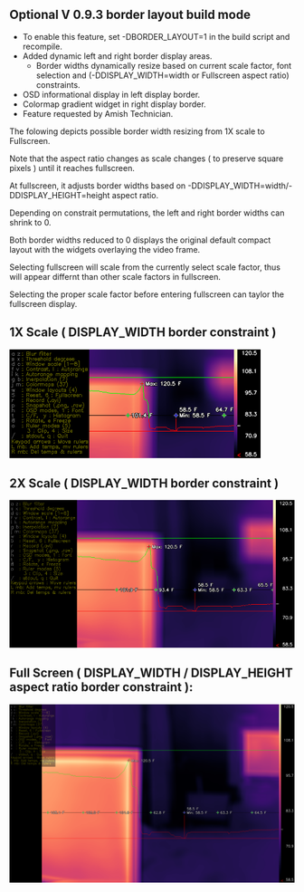 ## Optional V 0.9.3 border layout build mode
  - To enable this feature, set -DBORDER_LAYOUT=1 in the build script and recompile.
  - Added dynamic left and right border display areas.
    - Border widths dynamically resize based on current scale factor, font selection and (-DDISPLAY_WIDTH=width or Fullscreen aspect ratio) constraints.
  - OSD informational display in left display border.
  - Colormap gradient widget in right display border.
  - Feature requested by Amish Technician.

The folowing depicts possible border width resizing from 1X scale to Fullscreen.

Note that the aspect ratio changes as scale changes ( to preserve square pixels ) until it reaches fullscreen.

At fullscreen, it adjusts border widths based on -DDISPLAY_WIDTH=width/-DDISPLAY_HEIGHT=height aspect ratio.

Depending on constrait permutations, the left and right border widths can shrink to 0.  

Both border widths reduced to 0 displays the original default compact layout with the widgets overlaying the video frame.

Selecting fullscreen will scale from the currently select scale factor, thus will appear differnt than other scale factors in fullscreen.  

Selecting the proper scale factor before entering fullscreen can taylor the fullscreen display. 

## 1X Scale ( DISPLAY_WIDTH border constraint )
![Screenshot](../media/GITHUB_1X_BORDER.png)

## 2X Scale ( DISPLAY_WIDTH border constraint )

![Screenshot](../media/GITHUB_2X_BORDER.png)

## Full Screen ( DISPLAY_WIDTH / DISPLAY_HEIGHT aspect ratio border constraint ):

![Screenshot](../media/GITHUB_FS_BORDER.png)
